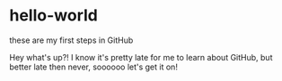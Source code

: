 # hello-world
these are my first steps in GitHub

Hey what's up?! I know it's pretty late for me to learn about GitHub, but better late then never, soooooo let's get it on!
